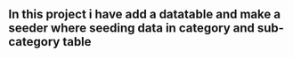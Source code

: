 <h2>In this project i have add a datatable and make a seeder where seeding data in category and sub-category table</h2>
